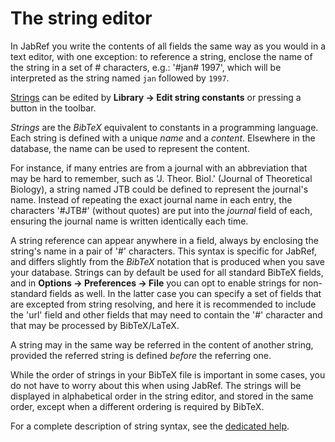 # The string editor

In JabRef you write the contents of all fields the same way as you would in a text editor, with one exception: to reference a string, enclose the name of the string in a set of \# characters, e.g.: '\#jan\# 1997', which will be interpreted as the string named `jan` followed by `1997`.

[Strings](../advanced/strings.md) can be edited by **Library → Edit string constants** or pressing a button in the toolbar.

_Strings_ are the _BibTeX_ equivalent to constants in a programming language. Each string is defined with a unique _name_ and a _content_. Elsewhere in the database, the name can be used to represent the content.

For instance, if many entries are from a journal with an abbreviation that may be hard to remember, such as 'J. Theor. Biol.' \(Journal of Theoretical Biology\), a string named JTB could be defined to represent the journal's name. Instead of repeating the exact journal name in each entry, the characters '\#JTB\#' \(without quotes\) are put into the _journal_ field of each, ensuring the journal name is written identically each time.

A string reference can appear anywhere in a field, always by enclosing the string's name in a pair of '\#' characters. This syntax is specific for JabRef, and differs slightly from the _BibTeX_ notation that is produced when you save your database. Strings can by default be used for all standard BibTeX fields, and in **Options → Preferences → File** you can opt to enable strings for non-standard fields as well. In the latter case you can specify a set of fields that are excepted from string resolving, and here it is recommended to include the 'url' field and other fields that may need to contain the '\#' character and that may be processed by BibTeX/LaTeX.

A string may in the same way be referred in the content of another string, provided the referred string is defined _before_ the referring one.

While the order of strings in your BibTeX file is important in some cases, you do not have to worry about this when using JabRef. The strings will be displayed in alphabetical order in the string editor, and stored in the same order, except when a different ordering is required by BibTeX.

For a complete description of string syntax, see the [dedicated help](../advanced/strings.md).

